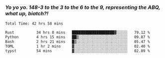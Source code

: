 ### ***Yo yo yo. 148-3 to the 3 to the 6 to the 9, representing the ABQ, what up, biatch?!***

<!--START_SECTION:waka-->

```txt
Total Time: 42 hrs 58 mins

Rust          34 hrs 8 mins   ███████████████████▓░░░░░   79.12 %
Python        4 hrs 15 mins   ██▒░░░░░░░░░░░░░░░░░░░░░░   09.87 %
Bash          2 hrs 21 mins   █▒░░░░░░░░░░░░░░░░░░░░░░░   05.47 %
TOML          1 hr 2 mins     ▓░░░░░░░░░░░░░░░░░░░░░░░░   02.40 %
typst         54 mins         ▓░░░░░░░░░░░░░░░░░░░░░░░░   02.09 %
```

<!--END_SECTION:waka-->

<!--
**AJMC2002/AJMC2002** is a ✨ _special_ ✨ repository because its `README.md` (this file) appears on your GitHub profile.

Here are some ideas to get you started:

- 🔭 I’m currently working on ...
- 🌱 I’m currently learning ...
- 👯 I’m looking to collaborate on ...
- 🤔 I’m looking for help with ...
- 💬 Ask me about ...
- 📫 How to reach me: ...
- 😄 Pronouns: ...
- ⚡ Fun fact: ...
-->
